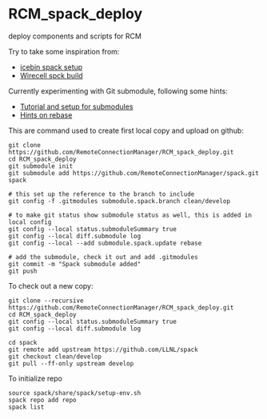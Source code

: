 # RCM_spack_deploy
deploy components and scripts for RCM

Try to take some inspiration from:
  * [icebin spack setup](https://github.com/citibeth/icebin)
  * [Wirecell spck build](https://github.com/WireCell/wire-cell-spack)

Currently experimenting with Git submodule, following some hints:

  * [Tutorial and setup for submodules](https://medium.com/@porteneuve/mastering-git-submodules-34c65e940407#.qv37vr398)
  * [Hints on rebase](https://medium.com/@porteneuve/getting-solid-at-git-rebase-vs-merge-4fa1a48c53aa#.3iuiwupoz)

This are command used to create first local copy and upload on github:

    git clone https://github.com/RemoteConnectionManager/RCM_spack_deploy.git
    cd RCM_spack_deploy
    git submodule init
    git submodule add https://github.com/RemoteConnectionManager/spack.git spack

    # this set up the reference to the branch to include
    git config -f .gitmodules submodule.spack.branch clean/develop
    
    # to make git status show submodule status as well, this is added in local config
    git config --local status.submoduleSummary true 
    git config --local diff.submodule log
    git config --local --add submodule.spack.update rebase

    # add the submodule, check it out and add .gitmodules
    git commit -m "Spack submodule added"
    git push
    
To check out a new copy:

    git clone --recursive https://github.com/RemoteConnectionManager/RCM_spack_deploy.git
    cd RCM_spack_deploy
    git config --local status.submoduleSummary true
    git config --local diff.submodule log

    cd spack
    git remote add upstream https://github.com/LLNL/spack
    git checkout clean/develop
    git pull --ff-only upstream develop
    
To initialize repo
    
    source spack/share/spack/setup-env.sh
    spack repo add repo
    spack list


